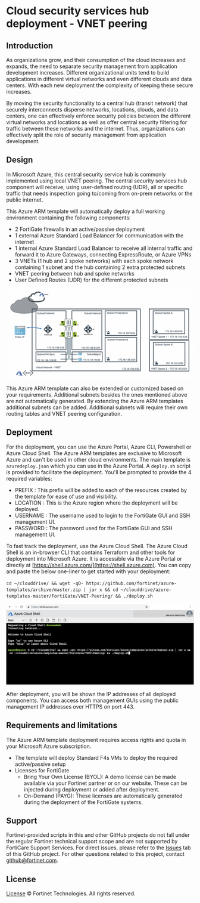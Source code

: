 # Cloud security services hub deployment - VNET peering

## Introduction

As organizations grow, and their consumption of the cloud increases and expands, the need to separate security management from application development increases. Different organizational units tend to build applications in different virtual networks and even different clouds and data centers. With each new deployment the complexity of keeping these secure increases.

By moving the security functionality to a central hub (transit network) that securely interconnects disperse networks, locations, clouds, and data centers, one can effectively enforce security policies between the different virtual networks and locations as well as offer central security filtering for traffic between these networks and the internet. Thus, organizations can effectively split the role of security management from application development.

## Design

In Microsoft Azure, this central security service hub is commonly implemented using local VNET peering. The central security services hub component will receive, using user-defined routing (UDR), all or specific traffic that needs inspection going to/coming from on-prem networks or the public internet.

This Azure ARM template will automatically deploy a full working environment containing the following components:

- 2 FortiGate firewalls in an active/passive deployment
- 1 external Azure Standard Load Balancer for communication with the internet
- 1 internal Azure Standard Load Balancer to receive all internal traffic and forward it to Azure Gateways, connecting ExpressRoute, or Azure VPNs
- 3 VNETs (1 hub and 2 spoke networks) with each spoke network containing 1 subnet and the hub containing 2 extra protected subnets
- VNET peering between hub and spoke networks
- User Defined Routes (UDR) for the different protected subnets

![VNET peering design](images/fgt-ha-vnet-peering.png)

This Azure ARM template can also be extended or customized based on your requirements. Additional subnets besides the ones mentioned above are not automatically generated. By extending the Azure ARM templates additional subnets can be added. Additional subnets will require their own routing tables and VNET peering configuration.

## Deployment

For the deployment, you can use the Azure Portal, Azure CLI, Powershell or Azure Cloud Shell. The Azure ARM templates are exclusive to Microsoft Azure and can't be used in other cloud environments. The main template is `azuredeploy.json` which you can use in the Azure Portal. A `deploy.sh` script is provided to facilitate the deployment. You'll be prompted to provide the 4 required variables:

  - PREFIX : This prefix will be added to each of the resources created by the template for ease of use and visibility.
  - LOCATION : This is the Azure region where the deployment will be deployed.
  - USERNAME : The username used to login to the FortiGate GUI and SSH management UI.
  - PASSWORD : The password used for the FortiGate GUI and SSH management UI.

To fast track the deployment, use the Azure Cloud Shell. The Azure Cloud Shell is an in-browser CLI that contains Terraform and other tools for deployment into Microsoft Azure. It is accessible via the Azure Portal or directly at [https://shell.azure.com/](https://shell.azure.com). You can copy and paste the below one-liner to get started with your deployment:

`cd ~/clouddrive/ && wget -qO- https://github.com/fortinet/azure-templates/archive/master.zip | jar x && cd ~/clouddrive/azure-templates-master/FortiGate/VNET-Peering/ && ./deploy.sh`

![Azure Cloud Shell](images/azure-cloud-shell.png)

After deployment, you will be shown the IP addresses of all deployed components. You can access both management GUIs using the public management IP addresses over HTTPS on port 443.

## Requirements and limitations

The Azure ARM template deployment requires access rights and quota in your Microsoft Azure subscription.

- The template will deploy Standard F4s VMs to deploy the required active/passive setup
- Licenses for FortiGate
  - Bring Your Own License (BYOL): A demo license can be made available via your Fortinet partner or on our website. These can be injected during deployment or added after deployment.
  - On-Demand (PAYG): These licenses are automatically generated during the deployment of the FortiGate systems.

## Support
Fortinet-provided scripts in this and other GitHub projects do not fall under the regular Fortinet technical support scope and are not supported by FortiCare Support Services.
For direct issues, please refer to the [Issues](https://github.com/fortinet/azure-templates/issues) tab of this GitHub project.
For other questions related to this project, contact [github@fortinet.com](mailto:github@fortinet.com).

## License
[License](https://github.com/fortinet/azure-templates/blob/master/LICENSE) © Fortinet Technologies. All rights reserved.
